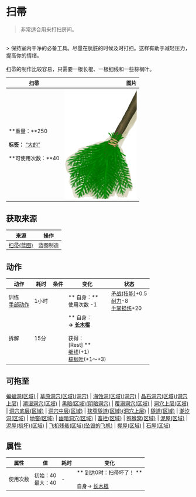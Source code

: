 # 扫帚  
> 非常适合用来打扫房间。  
<br>  
> 保持室内干净的必备工具。尽量在肮脏的时候及时打扫。这样有助于减轻压力，提高你的情绪。<br><br>扫帚的制作比较容易，只需要一根长棍、一根细线和一些棕榈叶。  
  
  扫帚  |   图片   
 ----  |  ----:   
 **重量：**250<br><br>**标签：**	[“大的”](tag_Large.md)<br><br>**可使用次数：**40  |  <img decoding="async" src="Sprite/Broom.png" href="a.md" style="max-width:300px;max-height:300px;">   
  
## 获取来源  
来源  |  操作  
----  |  ----  
[扫帚(蓝图)](Bp_Broom.md)  |  蓝图制造  
## 动作  
动作  |  耗时  |  条件  |  变化  |  状态  
----  |  ----  |  ----  |  ----  |  ----  
训练<br>[手部动作](HandAction.md)  |  1小时  |    |  ** 自身：**<br>使用次数  -1  |  [矛战(技能)](Skill_SpearFighting.md)+0.5<br>[耐力](Stamina.md)-8<br>[手掌损伤](HandDamage.md)+20  
拆解<br>  |  15分  |    |  ** 自身：**<br>→ [长木棍](StickLong.md)<br><br>** 获得： **<br>** [Rest] **<br>  [细线](CordFiber.md)(+1)<br>  [棕榈叶](PalmFronds.md)(+1～+3)<br>  |    
## 可拖至  
[蝙蝠洞(区域)](CaveBats.md) | [草原洞穴(区域)(洞穴)](CaveGrasslands.md) | [海蚀洞(区域)(洞穴)](CaveSea.md) | [晶石洞穴(区域)(洞穴上层)](CrystalChamber.md) | [潮湿洞穴(区域)](DampChamber.md) | [黑暗(区域)(阴暗洞穴)](DarkChamber.md) | [覆溺洞穴(区域)](FloodedChamber.md) | [洞穴上层(区域)](HighChamber.md) | [洞穴底层(区域)](LowChamber.md) | [洞穴中层(区域)](MidChamber.md) | [狭窄隧道(区域)(洞穴上层)](NarrowTunnel.md) | [隧道(区域)](Tunnel.md) | [潮汐洞(区域)](CaveTidal.md) | [地窖(区域)](Cellar.md) | [幽暗洞穴(区域)](DarkCave.md) | [畜栏(区域)](Enclosure.md) | [猕猴窝(区域)](MacaqueDen.md) | [泥屋(区域)](MudHut.md) | [泥屋(损坏)(区域)](MudHutRuins.md) | [飞机残骸(区域)(坠毁的飞机)](PlaneCrash.md) | [棚屋(区域)](Shed.md) | [石屋(区域)](StoneHut.md)  
## 属性   
属性  |  值  |  耗时  |  变化  
----  |  ----  |  ----  |  ----  
使用次数  |  初始：40<br>最大：40  |  -  |  ** 到达0时：扫帚坏了！ **<br><br>自身→ [长木棍](StickLong.md)  


<script>document.title="扫帚 - 卡牌生存百科 Card Survival Wiki";</script>